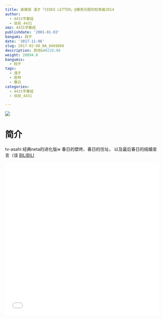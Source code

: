 ```yaml
---
title: 奥黛丽 漫才「VIDEO LETTER」@爆笑问题的检索酱2014
author:
  - 4431字幕组
  - 叔叔_4431
zmz: 4431字幕组
publishdate: '2001-01-03'
bangumi: 段子
date: '2017-11-06'
slug: 2017-02-08_NA_8469860
description: 其他&#8226;NA
weight: 28894.0
bangumis:
  - 段子
tags:
  - 漫才
  - 若林
  - 春日
categories:
  - 4431字幕组
  - 叔叔_4431

---
```

![](https://i.imgur.com/VRMeCqI.png)
# 简介  
tv-asahi 经典neta的进化版w
春日的壁咚、春日的住址，
以及最后春日的结婚宣言（误
  [BILIBILI](https://www.bilibili.com/video/av8469860/)

  <iframe src="//www.bilibili.com/blackboard/player.html?cid=13944491&aid=8469860" width="100%" height="500" frameborder="0" allowfullscreen="allowfullscreen"></iframe>
